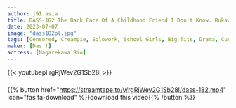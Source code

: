 ```yaml
---
author: j91.asia
title: DASS-182 The Back Face Of A Childhood Friend I Don't Know. Rukawa Rio
date: 2023-07-07
image: "dass182pl.jpg"
tags: [Censored, Creampie, Solowork, School Girls, Big Tits, Drama, Cuckold]
maker: [Das !]
actress: [Nagarekawa Rio]
---
```



{{< youtubepl rgRjWev2G1Sb28l >}}
###

{{% button href="https://streamtape.to/v/rgRjWev2G1Sb28l/dass-182.mp4" icon="fas fa-download" %}}download this video{{% /button %}}

